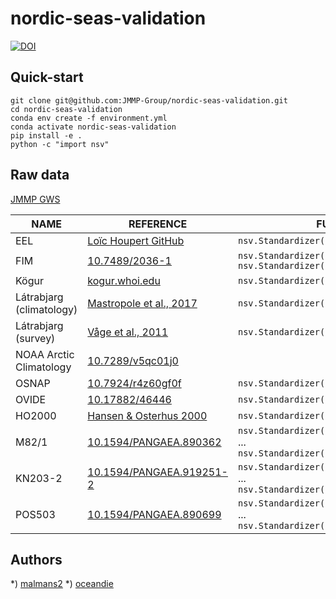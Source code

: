 # nordic-seas-validation
[![DOI](https://zenodo.org/badge/DOI/10.5281/zenodo.10149505.svg)](https://doi.org/10.5281/zenodo.10149505)
## Quick-start

```shell
git clone git@github.com:JMMP-Group/nordic-seas-validation.git
cd nordic-seas-validation
conda env create -f environment.yml
conda activate nordic-seas-validation
pip install -e .
python -c "import nsv"
```

## Raw data
[JMMP GWS](https://gws-access.jasmin.ac.uk/public/jmmp/NORVAL/)

| NAME | REFERENCE | FUNCTION
|---|---|---|
| EEL | [Loïc Houpert GitHub](https://github.com/lhoupert/analysis_eel_data) | `nsv.Standardizer().eel` |
| FIM | [10.7489/2036-1](https://doi.org/10.7489/2036-1) | `nsv.Standardizer().fim(1)`<br> `nsv.Standardizer().fim(25)` |
| Kögur | [kogur.whoi.edu](http://kogur.whoi.edu/php/index.php#gridded) | `nsv.Standardizer().kogur` |
| Látrabjarg (climatology) | [Mastropole et al., 2017](https://doi.org/10.1002/2016JC012007) | `nsv.Standardizer().latrabjarg_climatology` |
| Látrabjarg (survey) | [Våge et al., 2011](https://doi.org/10.1038/ngeo1234) | `nsv.Standardizer().latrabjarg_survey` |
| NOAA Arctic Climatology | [10.7289/v5qc01j0](https://doi.org/10.7289/v5qc01j0) | |
| OSNAP | [10.7924/r4z60gf0f](https://doi.org/10.7924/r4z60gf0f) | `nsv.Standardizer().osnap` |
| OVIDE | [10.17882/46446](https://doi.org/10.17882/46446) | `nsv.Standardizer().ovide` |
| HO2000 | [Hansen & Osterhus 2000](https://doi.org/10.1016/S0079-6611(99)00052-X) | `nsv.Standardizer().ho2000` |
| M82/1 | [10.1594/PANGAEA.890362](https://doi.pangaea.de/10.1594/PANGAEA.890362) | `nsv.Standardizer().m82_1(1)` <br> ...  <br> `nsv.Standardizer().m82_1(9)`|
| KN203-2 | [10.1594/PANGAEA.919251-2](https://doi.pangaea.de/10.1594/PANGAEA.919251) | `nsv.Standardizer().kn203_2("A")` <br> ...  <br> `nsv.Standardizer().kn203_2("E")` |
| POS503 | [10.1594/PANGAEA.890699](https://doi.org/10.1594/PANGAEA.890699) | `nsv.Standardizer().pos503(1)` <br> ...  <br> `nsv.Standardizer().pos503(5)` |

## Authors

*) [malmans2](https://github.com/malmans2)
*) [oceandie](https://github.com/oceandie)
